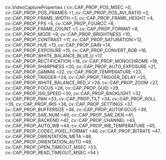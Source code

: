 cv::VideoCaptureProperties {
  cv::CAP_PROP_POS_MSEC =0,
  cv::CAP_PROP_POS_FRAMES =1,
  cv::CAP_PROP_POS_AVI_RATIO =2,
  cv::CAP_PROP_FRAME_WIDTH =3,
  cv::CAP_PROP_FRAME_HEIGHT =4,
  cv::CAP_PROP_FPS =5,
  cv::CAP_PROP_FOURCC =6,
  cv::CAP_PROP_FRAME_COUNT =7,
  cv::CAP_PROP_FORMAT =8,
  cv::CAP_PROP_MODE =9,
  cv::CAP_PROP_BRIGHTNESS =10,
  cv::CAP_PROP_CONTRAST =11,
  cv::CAP_PROP_SATURATION =12,
  cv::CAP_PROP_HUE =13,
  cv::CAP_PROP_GAIN =14,
  cv::CAP_PROP_EXPOSURE =15,
  cv::CAP_PROP_CONVERT_RGB =16,
  cv::CAP_PROP_WHITE_BALANCE_BLUE_U =17,
  cv::CAP_PROP_RECTIFICATION =18,
  cv::CAP_PROP_MONOCHROME =19,
  cv::CAP_PROP_SHARPNESS =20,
  cv::CAP_PROP_AUTO_EXPOSURE =21,
  cv::CAP_PROP_GAMMA =22,
  cv::CAP_PROP_TEMPERATURE =23,
  cv::CAP_PROP_TRIGGER =24,
  cv::CAP_PROP_TRIGGER_DELAY =25,
  cv::CAP_PROP_WHITE_BALANCE_RED_V =26,
  cv::CAP_PROP_ZOOM =27,
  cv::CAP_PROP_FOCUS =28,
  cv::CAP_PROP_GUID =29,
  cv::CAP_PROP_ISO_SPEED =30,
  cv::CAP_PROP_BACKLIGHT =32,
  cv::CAP_PROP_PAN =33,
  cv::CAP_PROP_TILT =34,
  cv::CAP_PROP_ROLL =35,
  cv::CAP_PROP_IRIS =36,
  cv::CAP_PROP_SETTINGS =37,
  cv::CAP_PROP_BUFFERSIZE =38,
  cv::CAP_PROP_AUTOFOCUS =39,
  cv::CAP_PROP_SAR_NUM =40,
  cv::CAP_PROP_SAR_DEN =41,
  cv::CAP_PROP_BACKEND =42,
  cv::CAP_PROP_CHANNEL =43,
  cv::CAP_PROP_AUTO_WB =44,
  cv::CAP_PROP_WB_TEMPERATURE =45,
  cv::CAP_PROP_CODEC_PIXEL_FORMAT =46,
  cv::CAP_PROP_BITRATE =47,
  cv::CAP_PROP_ORIENTATION_META =48,
  cv::CAP_PROP_ORIENTATION_AUTO =49,
  cv::CAP_PROP_OPEN_TIMEOUT_MSEC =53,
  cv::CAP_PROP_READ_TIMEOUT_MSEC =54
}